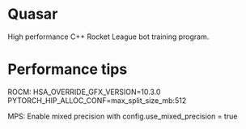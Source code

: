 # Quasar

High performance C++ Rocket League bot training program.

# Performance tips

ROCM:
HSA_OVERRIDE_GFX_VERSION=10.3.0 PYTORCH_HIP_ALLOC_CONF=max_split_size_mb:512

MPS:
Enable mixed precision with config.use_mixed_precision = true
